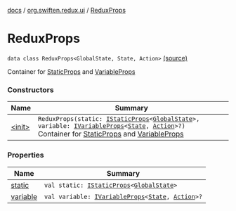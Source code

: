 [docs](../../index.md) / [org.swiften.redux.ui](../index.md) / [ReduxProps](./index.md)

# ReduxProps

`data class ReduxProps<GlobalState, State, Action>` [(source)](https://github.com/protoman92/KotlinRedux/tree/master/common/common-ui/src/main/kotlin/org/swiften/redux/ui/Props.kt#L34)

Container for [StaticProps](../-static-props/index.md) and [VariableProps](../-variable-props/index.md)

### Constructors

| Name | Summary |
|---|---|
| [&lt;init&gt;](-init-.md) | `ReduxProps(static: `[`IStaticProps`](../-i-static-props/index.md)`<`[`GlobalState`](index.md#GlobalState)`>, variable: `[`IVariableProps`](../-i-variable-props/index.md)`<`[`State`](index.md#State)`, `[`Action`](index.md#Action)`>?)`<br>Container for [StaticProps](../-static-props/index.md) and [VariableProps](../-variable-props/index.md) |

### Properties

| Name | Summary |
|---|---|
| [static](static.md) | `val static: `[`IStaticProps`](../-i-static-props/index.md)`<`[`GlobalState`](index.md#GlobalState)`>` |
| [variable](variable.md) | `val variable: `[`IVariableProps`](../-i-variable-props/index.md)`<`[`State`](index.md#State)`, `[`Action`](index.md#Action)`>?` |
